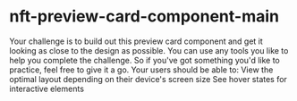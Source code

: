 # nft-preview-card-component-main
Your challenge is to build out this preview card component and get it looking as close to the design as possible.  You can use any tools you like to help you complete the challenge. So if you've got something you'd like to practice, feel free to give it a go.  Your users should be able to:  View the optimal layout depending on their device's screen size See hover states for interactive elements
